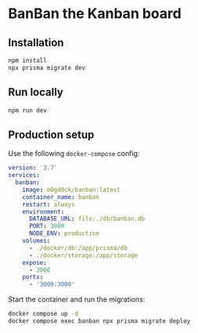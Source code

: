 # BanBan the Kanban board

## Installation

```bash
npm install
npx prisma migrate dev
```

## Run locally

```bash
npm run dev
```

## Production setup

Use the following `docker-compose` config:

```yaml
version: '3.7'
services:
  banban:
    image: m0gd0ck/banban:latest
    container_name: banban
    restart: always
    environment:
      DATABASE_URL: file:./db/banban.db
      PORT: 3000
      NODE_ENV: production
    volumes:
      - ./docker/db:/app/prisma/db
      - ./docker/storage:/app/storage
    expose:
      - 3000
    ports:
      - '3000:3000'
```

Start the container and run the migrations:

```bash
docker compose up -d
docker compose exec banban npx prisma migrate deploy
```
